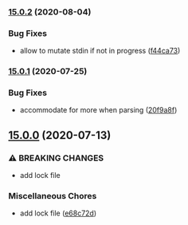 ### [15.0.2](https://github.com/ndabAP/vue-command/compare/v15.0.1...v15.0.2) (2020-08-04)


### Bug Fixes

* allow to mutate stdin if not in progress ([f44ca73](https://github.com/ndabAP/vue-command/commit/f44ca73fe7d9c53eef173d66361a0bb519ff72bb))

### [15.0.1](https://github.com/ndabAP/vue-command/compare/v15.0.0...v15.0.1) (2020-07-25)


### Bug Fixes

* accommodate for more when parsing ([20f9a8f](https://github.com/ndabAP/vue-command/commit/20f9a8fe7a36f8037edaf3a388354594c2d64e3a))

## [15.0.0](https://github.com/ndabAP/vue-command/compare/v14.0.0...v15.0.0) (2020-07-13)


### ⚠ BREAKING CHANGES

* add lock file

### Miscellaneous Chores

* add lock file ([e68c72d](https://github.com/ndabAP/vue-command/commit/e68c72d63a31c8127461d6403a17a2b0520e3422))
